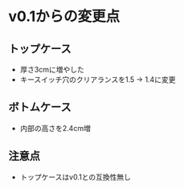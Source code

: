# v0.1からの変更点
## トップケース
- 厚さ3cmに増やした
- キースイッチ穴のクリアランスを1.5 -> 1.4に変更
## ボトムケース
- 内部の高さを2.4cm増

## 注意点
- トップケースはv0.1との互換性無し
